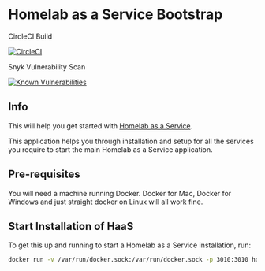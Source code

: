 # Homelab as a Service Bootstrap

CircleCI Build

[![CircleCI](https://circleci.com/gh/homelabaas/haas-bootstrap.svg?style=svg)](https://circleci.com/gh/homelabaas/haas-bootstrap)

Snyk Vulnerability Scan

[![Known Vulnerabilities](https://snyk.io/test/github/homelabaas/haas-bootstrap/badge.svg)](https://snyk.io/test/github/homelabaas/haas-bootstrap)

## Info

This will help you get started with [Homelab as a Service](https://homelabaas.io).

This application helps you through installation and setup for all the services you require to start the main Homelab as a Service application.

## Pre-requisites

You will need a machine running Docker. Docker for Mac, Docker for Windows and just straight docker on Linux will all work fine.

## Start Installation of HaaS

To get this up and running to start a Homelab as a Service installation, run:

```bash
docker run -v /var/run/docker.sock:/var/run/docker.sock -p 3010:3010 homelabaas/haas-bootstrap
```
